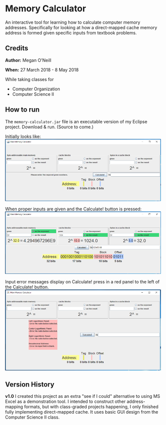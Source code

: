 # Memory Calculator
An interactive tool for learning how to calculate computer memory addresses. Specifically for looking at how a direct-mapped cache memory address is formed given specific inputs from textbook problems. 

## Credits
**Author:** Megan O'Neill

**When:** 27 March 2018 - 8 May 2018

While taking classes for
- Computer Organization
- Computer Science II

## How to run
The `memory-calculator.jar` file is an executable version of my Eclipse project. Download & run. (Source to come.)

Initially looks like:
![Memory Calculator - Start running](mem-calc-startup.png)

When proper inputs are given and the Calculate! button is pressed:
![Memory Calculator - Calculating an address](mem-calc-working.png)

Input error messages display on Calculate! press in a red panel to the left of the Calculate! button.
![Memory Calculator - Status panel with errors](mem-calc-errors.png)

## Version History
**v1.0**
I created this project as an extra "see if I could" alternative to using MS Excel as a demonstration tool. I intended to construct other address-mapping formats, but with class-graded projects happening, I only finished fully implementing direct-mapped cache. It uses basic GUI design from the Computer Science II class.
